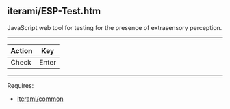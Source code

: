 iterami/ESP-Test.htm
--------------------

JavaScript web tool for testing for the presence of extrasensory perception.

---

Action | Key
-------|------
Check  | Enter

---

Requires:
* [iterami/common](https://github.com/iterami/common)
